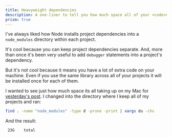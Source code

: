 ```yaml
---
title: Heavyweight dependencies
description: A one-liner to tell you how much space all of your <code>node_modules</code> are taking up across your codebases - I've got gigabytes.
prism: true
---
```


I've always liked how Node installs project dependencies into a `node_modules` directory within each project.

It's cool because you can keep project dependencies separate. And, more than once it's been _very_ useful to add `debugger` statements into a project's dependency.

But it's not cool because it means you have a lot of extra code on your machine. Even if you use the same library across all of your projects it will be installed once for each of them.

I wanted to see just how much space its all taking up on my Mac for [yesterday's post](/blog/deno-by-default/). I changed into the directory where I keep all of my projects and ran:

```sh
find . -name "node_modules" -type d -prune -print | xargs du -chs
```

And the result:

```tsv
 23G	total
```